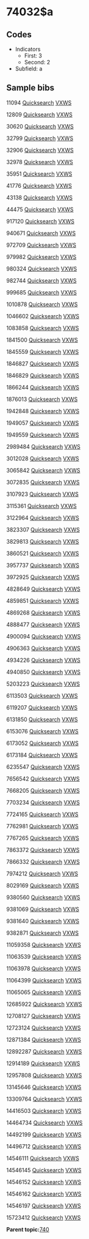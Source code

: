 # 74032$a

## Codes

-   Indicators
    -   First: 3
    -   Second: 2
-   Subfield: a

## Sample bibs

11094 [Quicksearch](https://search.library.yale.edu/catalog/11094) [VXWS](http://prodorbis.library.yale.edu:7014/vxws/GetHoldingsService?bibId=11094)

12809 [Quicksearch](https://search.library.yale.edu/catalog/12809) [VXWS](http://prodorbis.library.yale.edu:7014/vxws/GetHoldingsService?bibId=12809)

30620 [Quicksearch](https://search.library.yale.edu/catalog/30620) [VXWS](http://prodorbis.library.yale.edu:7014/vxws/GetHoldingsService?bibId=30620)

32799 [Quicksearch](https://search.library.yale.edu/catalog/32799) [VXWS](http://prodorbis.library.yale.edu:7014/vxws/GetHoldingsService?bibId=32799)

32906 [Quicksearch](https://search.library.yale.edu/catalog/32906) [VXWS](http://prodorbis.library.yale.edu:7014/vxws/GetHoldingsService?bibId=32906)

32978 [Quicksearch](https://search.library.yale.edu/catalog/32978) [VXWS](http://prodorbis.library.yale.edu:7014/vxws/GetHoldingsService?bibId=32978)

35951 [Quicksearch](https://search.library.yale.edu/catalog/35951) [VXWS](http://prodorbis.library.yale.edu:7014/vxws/GetHoldingsService?bibId=35951)

41776 [Quicksearch](https://search.library.yale.edu/catalog/41776) [VXWS](http://prodorbis.library.yale.edu:7014/vxws/GetHoldingsService?bibId=41776)

43138 [Quicksearch](https://search.library.yale.edu/catalog/43138) [VXWS](http://prodorbis.library.yale.edu:7014/vxws/GetHoldingsService?bibId=43138)

44475 [Quicksearch](https://search.library.yale.edu/catalog/44475) [VXWS](http://prodorbis.library.yale.edu:7014/vxws/GetHoldingsService?bibId=44475)

917120 [Quicksearch](https://search.library.yale.edu/catalog/917120) [VXWS](http://prodorbis.library.yale.edu:7014/vxws/GetHoldingsService?bibId=917120)

940671 [Quicksearch](https://search.library.yale.edu/catalog/940671) [VXWS](http://prodorbis.library.yale.edu:7014/vxws/GetHoldingsService?bibId=940671)

972709 [Quicksearch](https://search.library.yale.edu/catalog/972709) [VXWS](http://prodorbis.library.yale.edu:7014/vxws/GetHoldingsService?bibId=972709)

979982 [Quicksearch](https://search.library.yale.edu/catalog/979982) [VXWS](http://prodorbis.library.yale.edu:7014/vxws/GetHoldingsService?bibId=979982)

980324 [Quicksearch](https://search.library.yale.edu/catalog/980324) [VXWS](http://prodorbis.library.yale.edu:7014/vxws/GetHoldingsService?bibId=980324)

982744 [Quicksearch](https://search.library.yale.edu/catalog/982744) [VXWS](http://prodorbis.library.yale.edu:7014/vxws/GetHoldingsService?bibId=982744)

999685 [Quicksearch](https://search.library.yale.edu/catalog/999685) [VXWS](http://prodorbis.library.yale.edu:7014/vxws/GetHoldingsService?bibId=999685)

1010878 [Quicksearch](https://search.library.yale.edu/catalog/1010878) [VXWS](http://prodorbis.library.yale.edu:7014/vxws/GetHoldingsService?bibId=1010878)

1046602 [Quicksearch](https://search.library.yale.edu/catalog/1046602) [VXWS](http://prodorbis.library.yale.edu:7014/vxws/GetHoldingsService?bibId=1046602)

1083858 [Quicksearch](https://search.library.yale.edu/catalog/1083858) [VXWS](http://prodorbis.library.yale.edu:7014/vxws/GetHoldingsService?bibId=1083858)

1841500 [Quicksearch](https://search.library.yale.edu/catalog/1841500) [VXWS](http://prodorbis.library.yale.edu:7014/vxws/GetHoldingsService?bibId=1841500)

1845559 [Quicksearch](https://search.library.yale.edu/catalog/1845559) [VXWS](http://prodorbis.library.yale.edu:7014/vxws/GetHoldingsService?bibId=1845559)

1846827 [Quicksearch](https://search.library.yale.edu/catalog/1846827) [VXWS](http://prodorbis.library.yale.edu:7014/vxws/GetHoldingsService?bibId=1846827)

1846829 [Quicksearch](https://search.library.yale.edu/catalog/1846829) [VXWS](http://prodorbis.library.yale.edu:7014/vxws/GetHoldingsService?bibId=1846829)

1866244 [Quicksearch](https://search.library.yale.edu/catalog/1866244) [VXWS](http://prodorbis.library.yale.edu:7014/vxws/GetHoldingsService?bibId=1866244)

1876013 [Quicksearch](https://search.library.yale.edu/catalog/1876013) [VXWS](http://prodorbis.library.yale.edu:7014/vxws/GetHoldingsService?bibId=1876013)

1942848 [Quicksearch](https://search.library.yale.edu/catalog/1942848) [VXWS](http://prodorbis.library.yale.edu:7014/vxws/GetHoldingsService?bibId=1942848)

1949057 [Quicksearch](https://search.library.yale.edu/catalog/1949057) [VXWS](http://prodorbis.library.yale.edu:7014/vxws/GetHoldingsService?bibId=1949057)

1949559 [Quicksearch](https://search.library.yale.edu/catalog/1949559) [VXWS](http://prodorbis.library.yale.edu:7014/vxws/GetHoldingsService?bibId=1949559)

2989484 [Quicksearch](https://search.library.yale.edu/catalog/2989484) [VXWS](http://prodorbis.library.yale.edu:7014/vxws/GetHoldingsService?bibId=2989484)

3012028 [Quicksearch](https://search.library.yale.edu/catalog/3012028) [VXWS](http://prodorbis.library.yale.edu:7014/vxws/GetHoldingsService?bibId=3012028)

3065842 [Quicksearch](https://search.library.yale.edu/catalog/3065842) [VXWS](http://prodorbis.library.yale.edu:7014/vxws/GetHoldingsService?bibId=3065842)

3072835 [Quicksearch](https://search.library.yale.edu/catalog/3072835) [VXWS](http://prodorbis.library.yale.edu:7014/vxws/GetHoldingsService?bibId=3072835)

3107923 [Quicksearch](https://search.library.yale.edu/catalog/3107923) [VXWS](http://prodorbis.library.yale.edu:7014/vxws/GetHoldingsService?bibId=3107923)

3115361 [Quicksearch](https://search.library.yale.edu/catalog/3115361) [VXWS](http://prodorbis.library.yale.edu:7014/vxws/GetHoldingsService?bibId=3115361)

3122964 [Quicksearch](https://search.library.yale.edu/catalog/3122964) [VXWS](http://prodorbis.library.yale.edu:7014/vxws/GetHoldingsService?bibId=3122964)

3823307 [Quicksearch](https://search.library.yale.edu/catalog/3823307) [VXWS](http://prodorbis.library.yale.edu:7014/vxws/GetHoldingsService?bibId=3823307)

3829813 [Quicksearch](https://search.library.yale.edu/catalog/3829813) [VXWS](http://prodorbis.library.yale.edu:7014/vxws/GetHoldingsService?bibId=3829813)

3860521 [Quicksearch](https://search.library.yale.edu/catalog/3860521) [VXWS](http://prodorbis.library.yale.edu:7014/vxws/GetHoldingsService?bibId=3860521)

3957737 [Quicksearch](https://search.library.yale.edu/catalog/3957737) [VXWS](http://prodorbis.library.yale.edu:7014/vxws/GetHoldingsService?bibId=3957737)

3972925 [Quicksearch](https://search.library.yale.edu/catalog/3972925) [VXWS](http://prodorbis.library.yale.edu:7014/vxws/GetHoldingsService?bibId=3972925)

4828649 [Quicksearch](https://search.library.yale.edu/catalog/4828649) [VXWS](http://prodorbis.library.yale.edu:7014/vxws/GetHoldingsService?bibId=4828649)

4859851 [Quicksearch](https://search.library.yale.edu/catalog/4859851) [VXWS](http://prodorbis.library.yale.edu:7014/vxws/GetHoldingsService?bibId=4859851)

4869268 [Quicksearch](https://search.library.yale.edu/catalog/4869268) [VXWS](http://prodorbis.library.yale.edu:7014/vxws/GetHoldingsService?bibId=4869268)

4888477 [Quicksearch](https://search.library.yale.edu/catalog/4888477) [VXWS](http://prodorbis.library.yale.edu:7014/vxws/GetHoldingsService?bibId=4888477)

4900094 [Quicksearch](https://search.library.yale.edu/catalog/4900094) [VXWS](http://prodorbis.library.yale.edu:7014/vxws/GetHoldingsService?bibId=4900094)

4906363 [Quicksearch](https://search.library.yale.edu/catalog/4906363) [VXWS](http://prodorbis.library.yale.edu:7014/vxws/GetHoldingsService?bibId=4906363)

4934226 [Quicksearch](https://search.library.yale.edu/catalog/4934226) [VXWS](http://prodorbis.library.yale.edu:7014/vxws/GetHoldingsService?bibId=4934226)

4940850 [Quicksearch](https://search.library.yale.edu/catalog/4940850) [VXWS](http://prodorbis.library.yale.edu:7014/vxws/GetHoldingsService?bibId=4940850)

5203223 [Quicksearch](https://search.library.yale.edu/catalog/5203223) [VXWS](http://prodorbis.library.yale.edu:7014/vxws/GetHoldingsService?bibId=5203223)

6113503 [Quicksearch](https://search.library.yale.edu/catalog/6113503) [VXWS](http://prodorbis.library.yale.edu:7014/vxws/GetHoldingsService?bibId=6113503)

6119207 [Quicksearch](https://search.library.yale.edu/catalog/6119207) [VXWS](http://prodorbis.library.yale.edu:7014/vxws/GetHoldingsService?bibId=6119207)

6131850 [Quicksearch](https://search.library.yale.edu/catalog/6131850) [VXWS](http://prodorbis.library.yale.edu:7014/vxws/GetHoldingsService?bibId=6131850)

6153076 [Quicksearch](https://search.library.yale.edu/catalog/6153076) [VXWS](http://prodorbis.library.yale.edu:7014/vxws/GetHoldingsService?bibId=6153076)

6173052 [Quicksearch](https://search.library.yale.edu/catalog/6173052) [VXWS](http://prodorbis.library.yale.edu:7014/vxws/GetHoldingsService?bibId=6173052)

6173184 [Quicksearch](https://search.library.yale.edu/catalog/6173184) [VXWS](http://prodorbis.library.yale.edu:7014/vxws/GetHoldingsService?bibId=6173184)

6235547 [Quicksearch](https://search.library.yale.edu/catalog/6235547) [VXWS](http://prodorbis.library.yale.edu:7014/vxws/GetHoldingsService?bibId=6235547)

7656542 [Quicksearch](https://search.library.yale.edu/catalog/7656542) [VXWS](http://prodorbis.library.yale.edu:7014/vxws/GetHoldingsService?bibId=7656542)

7668205 [Quicksearch](https://search.library.yale.edu/catalog/7668205) [VXWS](http://prodorbis.library.yale.edu:7014/vxws/GetHoldingsService?bibId=7668205)

7703234 [Quicksearch](https://search.library.yale.edu/catalog/7703234) [VXWS](http://prodorbis.library.yale.edu:7014/vxws/GetHoldingsService?bibId=7703234)

7724165 [Quicksearch](https://search.library.yale.edu/catalog/7724165) [VXWS](http://prodorbis.library.yale.edu:7014/vxws/GetHoldingsService?bibId=7724165)

7762981 [Quicksearch](https://search.library.yale.edu/catalog/7762981) [VXWS](http://prodorbis.library.yale.edu:7014/vxws/GetHoldingsService?bibId=7762981)

7767265 [Quicksearch](https://search.library.yale.edu/catalog/7767265) [VXWS](http://prodorbis.library.yale.edu:7014/vxws/GetHoldingsService?bibId=7767265)

7863372 [Quicksearch](https://search.library.yale.edu/catalog/7863372) [VXWS](http://prodorbis.library.yale.edu:7014/vxws/GetHoldingsService?bibId=7863372)

7866332 [Quicksearch](https://search.library.yale.edu/catalog/7866332) [VXWS](http://prodorbis.library.yale.edu:7014/vxws/GetHoldingsService?bibId=7866332)

7974212 [Quicksearch](https://search.library.yale.edu/catalog/7974212) [VXWS](http://prodorbis.library.yale.edu:7014/vxws/GetHoldingsService?bibId=7974212)

8029169 [Quicksearch](https://search.library.yale.edu/catalog/8029169) [VXWS](http://prodorbis.library.yale.edu:7014/vxws/GetHoldingsService?bibId=8029169)

9380560 [Quicksearch](https://search.library.yale.edu/catalog/9380560) [VXWS](http://prodorbis.library.yale.edu:7014/vxws/GetHoldingsService?bibId=9380560)

9381069 [Quicksearch](https://search.library.yale.edu/catalog/9381069) [VXWS](http://prodorbis.library.yale.edu:7014/vxws/GetHoldingsService?bibId=9381069)

9381640 [Quicksearch](https://search.library.yale.edu/catalog/9381640) [VXWS](http://prodorbis.library.yale.edu:7014/vxws/GetHoldingsService?bibId=9381640)

9382871 [Quicksearch](https://search.library.yale.edu/catalog/9382871) [VXWS](http://prodorbis.library.yale.edu:7014/vxws/GetHoldingsService?bibId=9382871)

11059358 [Quicksearch](https://search.library.yale.edu/catalog/11059358) [VXWS](http://prodorbis.library.yale.edu:7014/vxws/GetHoldingsService?bibId=11059358)

11063539 [Quicksearch](https://search.library.yale.edu/catalog/11063539) [VXWS](http://prodorbis.library.yale.edu:7014/vxws/GetHoldingsService?bibId=11063539)

11063978 [Quicksearch](https://search.library.yale.edu/catalog/11063978) [VXWS](http://prodorbis.library.yale.edu:7014/vxws/GetHoldingsService?bibId=11063978)

11064399 [Quicksearch](https://search.library.yale.edu/catalog/11064399) [VXWS](http://prodorbis.library.yale.edu:7014/vxws/GetHoldingsService?bibId=11064399)

11065065 [Quicksearch](https://search.library.yale.edu/catalog/11065065) [VXWS](http://prodorbis.library.yale.edu:7014/vxws/GetHoldingsService?bibId=11065065)

12685922 [Quicksearch](https://search.library.yale.edu/catalog/12685922) [VXWS](http://prodorbis.library.yale.edu:7014/vxws/GetHoldingsService?bibId=12685922)

12708127 [Quicksearch](https://search.library.yale.edu/catalog/12708127) [VXWS](http://prodorbis.library.yale.edu:7014/vxws/GetHoldingsService?bibId=12708127)

12723124 [Quicksearch](https://search.library.yale.edu/catalog/12723124) [VXWS](http://prodorbis.library.yale.edu:7014/vxws/GetHoldingsService?bibId=12723124)

12871384 [Quicksearch](https://search.library.yale.edu/catalog/12871384) [VXWS](http://prodorbis.library.yale.edu:7014/vxws/GetHoldingsService?bibId=12871384)

12892287 [Quicksearch](https://search.library.yale.edu/catalog/12892287) [VXWS](http://prodorbis.library.yale.edu:7014/vxws/GetHoldingsService?bibId=12892287)

12914189 [Quicksearch](https://search.library.yale.edu/catalog/12914189) [VXWS](http://prodorbis.library.yale.edu:7014/vxws/GetHoldingsService?bibId=12914189)

12957808 [Quicksearch](https://search.library.yale.edu/catalog/12957808) [VXWS](http://prodorbis.library.yale.edu:7014/vxws/GetHoldingsService?bibId=12957808)

13145646 [Quicksearch](https://search.library.yale.edu/catalog/13145646) [VXWS](http://prodorbis.library.yale.edu:7014/vxws/GetHoldingsService?bibId=13145646)

13309764 [Quicksearch](https://search.library.yale.edu/catalog/13309764) [VXWS](http://prodorbis.library.yale.edu:7014/vxws/GetHoldingsService?bibId=13309764)

14416503 [Quicksearch](https://search.library.yale.edu/catalog/14416503) [VXWS](http://prodorbis.library.yale.edu:7014/vxws/GetHoldingsService?bibId=14416503)

14464734 [Quicksearch](https://search.library.yale.edu/catalog/14464734) [VXWS](http://prodorbis.library.yale.edu:7014/vxws/GetHoldingsService?bibId=14464734)

14492199 [Quicksearch](https://search.library.yale.edu/catalog/14492199) [VXWS](http://prodorbis.library.yale.edu:7014/vxws/GetHoldingsService?bibId=14492199)

14496712 [Quicksearch](https://search.library.yale.edu/catalog/14496712) [VXWS](http://prodorbis.library.yale.edu:7014/vxws/GetHoldingsService?bibId=14496712)

14546111 [Quicksearch](https://search.library.yale.edu/catalog/14546111) [VXWS](http://prodorbis.library.yale.edu:7014/vxws/GetHoldingsService?bibId=14546111)

14546145 [Quicksearch](https://search.library.yale.edu/catalog/14546145) [VXWS](http://prodorbis.library.yale.edu:7014/vxws/GetHoldingsService?bibId=14546145)

14546152 [Quicksearch](https://search.library.yale.edu/catalog/14546152) [VXWS](http://prodorbis.library.yale.edu:7014/vxws/GetHoldingsService?bibId=14546152)

14546162 [Quicksearch](https://search.library.yale.edu/catalog/14546162) [VXWS](http://prodorbis.library.yale.edu:7014/vxws/GetHoldingsService?bibId=14546162)

14546197 [Quicksearch](https://search.library.yale.edu/catalog/14546197) [VXWS](http://prodorbis.library.yale.edu:7014/vxws/GetHoldingsService?bibId=14546197)

15723412 [Quicksearch](https://search.library.yale.edu/catalog/15723412) [VXWS](http://prodorbis.library.yale.edu:7014/vxws/GetHoldingsService?bibId=15723412)

**Parent topic:**[740](../../tags/740/740.md)


